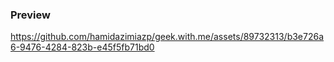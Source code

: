 ### Preview


https://github.com/hamidazimiazp/geek.with.me/assets/89732313/b3e726a6-9476-4284-823b-e45f5fb71bd0
